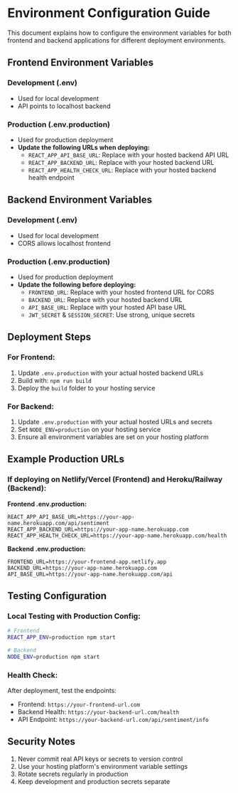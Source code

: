 # Environment Configuration Guide

This document explains how to configure the environment variables for both frontend and backend applications for different deployment environments.

## Frontend Environment Variables

### Development (.env)
- Used for local development
- API points to localhost backend

### Production (.env.production)
- Used for production deployment
- **Update the following URLs when deploying:**
  - `REACT_APP_API_BASE_URL`: Replace with your hosted backend API URL
  - `REACT_APP_BACKEND_URL`: Replace with your hosted backend URL
  - `REACT_APP_HEALTH_CHECK_URL`: Replace with your hosted backend health endpoint

## Backend Environment Variables

### Development (.env)
- Used for local development
- CORS allows localhost frontend

### Production (.env.production)
- Used for production deployment
- **Update the following before deploying:**
  - `FRONTEND_URL`: Replace with your hosted frontend URL for CORS
  - `BACKEND_URL`: Replace with your hosted backend URL
  - `API_BASE_URL`: Replace with your hosted API base URL
  - `JWT_SECRET` & `SESSION_SECRET`: Use strong, unique secrets

## Deployment Steps

### For Frontend:
1. Update `.env.production` with your actual hosted backend URLs
2. Build with: `npm run build`
3. Deploy the `build` folder to your hosting service

### For Backend:
1. Update `.env.production` with your actual hosted URLs and secrets
2. Set `NODE_ENV=production` on your hosting service
3. Ensure all environment variables are set on your hosting platform

## Example Production URLs

### If deploying on Netlify/Vercel (Frontend) and Heroku/Railway (Backend):

**Frontend .env.production:**
```
REACT_APP_API_BASE_URL=https://your-app-name.herokuapp.com/api/sentiment
REACT_APP_BACKEND_URL=https://your-app-name.herokuapp.com
REACT_APP_HEALTH_CHECK_URL=https://your-app-name.herokuapp.com/health
```

**Backend .env.production:**
```
FRONTEND_URL=https://your-frontend-app.netlify.app
BACKEND_URL=https://your-app-name.herokuapp.com
API_BASE_URL=https://your-app-name.herokuapp.com/api
```

## Testing Configuration

### Local Testing with Production Config:
```bash
# Frontend
REACT_APP_ENV=production npm start

# Backend
NODE_ENV=production npm start
```

### Health Check:
After deployment, test the endpoints:
- Frontend: `https://your-frontend-url.com`
- Backend Health: `https://your-backend-url.com/health`
- API Endpoint: `https://your-backend-url.com/api/sentiment/info`

## Security Notes

1. Never commit real API keys or secrets to version control
2. Use your hosting platform's environment variable settings
3. Rotate secrets regularly in production
4. Keep development and production secrets separate

